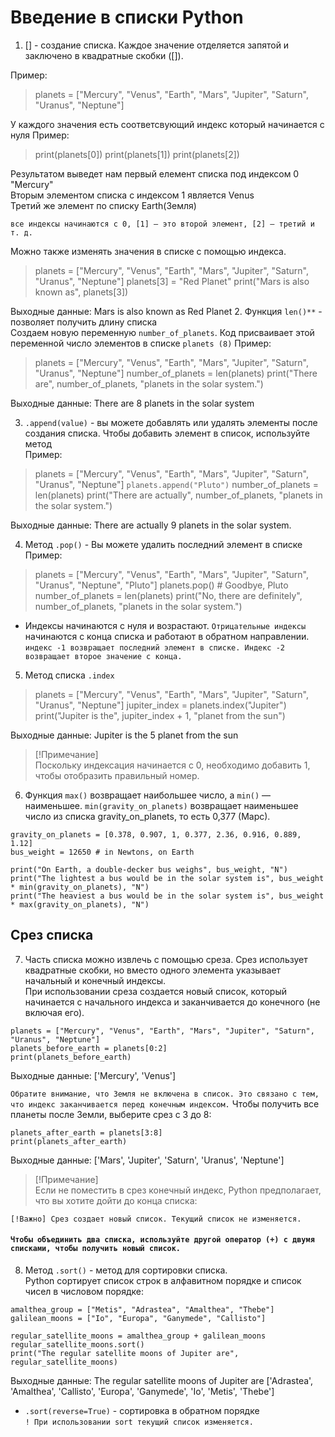 # Введение в списки Python

1. [] - создание списка. Каждое значение отделяется запятой и заключено в квадратные скобки ([]).

Пример:
> planets = ["Mercury", "Venus", "Earth", "Mars", "Jupiter", "Saturn", "Uranus", "Neptune"] 

У каждого значения есть соответсвующий индекс который начинается с нуля 
Пример:

> print(planets[0])
> print(planets[1])
> print(planets[2])

Результатом выведет нам первый елемент списка под индексом 0 "Mercury"   
Вторым элементом списка с индексом 1 является Venus  
Третий же элемент по списку Earth(Земля)

` все индексы начинаются с 0, [1] — это второй элемент, [2] — третий и т. д. `

Можно также изменять значения в списке с помощью индекса.  

>	planets = ["Mercury", "Venus", "Earth", "Mars", "Jupiter", "Saturn", "Uranus", "Neptune"]
	planets[3] = "Red Planet"
	print("Mars is also known as", planets[3])

Выходные данные: Mars is also known as Red Planet
2. Функция `len()**` - позволяет получить длину списка  
Создаем новую переменную `number_of_planets`. Код присваивает этой переменной число элементов в списке `planets (8)`
Пример:
> planets = ["Mercury", "Venus", "Earth", "Mars", "Jupiter", "Saturn", "Uranus", "Neptune"]
	number_of_planets = len(planets)
	print("There are", number_of_planets, "planets in the solar system.")
	
Выходные данные: There are 8 planets in the solar system

3. `.append(value)` - вы можете добавлять или удалять элементы после создания списка. Чтобы добавить элемент в список, используйте метод  
Пример:
> planets = ["Mercury", "Venus", "Earth", "Mars", "Jupiter", "Saturn", "Uranus", "Neptune"]
 `planets.append("Pluto")`
 number_of_planets = len(planets)
 print("There are actually", number_of_planets, "planets in the solar system.")
 
Выходные данные: There are actually 9 planets in the solar system.  

4. Метод `.pop()` - Вы можете удалить последний элемент в списке  
Пример:  
> planets = ["Mercury", "Venus", "Earth", "Mars", "Jupiter", "Saturn", "Uranus", "Neptune", "Pluto"]
  planets.pop()  # Goodbye, Pluto
  number_of_planets = len(planets)
  print("No, there are definitely", number_of_planets, "planets in the solar system.")  
  
+ Индексы начинаются с нуля и возрастают. `Отрицательные индексы` начинаются с конца списка и работают в обратном направлении.
	`индекс -1 возвращает последний элемент в списке. Индекс -2 возвращает второе значение с конца.`
	
5. Метод списка `.index`

> planets = ["Mercury", "Venus", "Earth", "Mars", "Jupiter", "Saturn", "Uranus", "Neptune"]
  jupiter_index = planets.index("Jupiter")
  print("Jupiter is the", jupiter_index + 1, "planet from the sun")  

Выходные данные: Jupiter is the 5 planet from the sun  
>[!Примечание]  
	Поскольку индексация начинается с 0, необходимо добавить 1, чтобы отобразить правильный номер.
	
6. Функция `max()` возвращает наибольшее число, а `min()` — наименьшее. 
`min(gravity_on_planets)` возвращает наименьшее число из списка gravity_on_planets, то есть 0,377 (Марс).  

>
	gravity_on_planets = [0.378, 0.907, 1, 0.377, 2.36, 0.916, 0.889, 1.12]
	bus_weight = 12650 # in Newtons, on Earth

	print("On Earth, a double-decker bus weighs", bus_weight, "N")
	print("The lightest a bus would be in the solar system is", bus_weight * min(gravity_on_planets), "N")
	print("The heaviest a bus would be in the solar system is", bus_weight * max(gravity_on_planets), "N")

## Срез списка

7. Часть списка можно извлечь с помощью среза. Срез использует квадратные скобки, но вместо одного элемента указывает начальный и конечный индексы.  
При использовании среза создается новый список, который начинается с начального индекса и заканчивается до конечного (не включая его).  
>
	planets = ["Mercury", "Venus", "Earth", "Mars", "Jupiter", "Saturn", "Uranus", "Neptune"]
	planets_before_earth = planets[0:2]
	print(planets_before_earth)
Выходные данные: ['Mercury', 'Venus']

`Обратите внимание, что Земля не включена в список. Это связано с тем, что индекс заканчивается перед конечным индексом.`
Чтобы получить все планеты после Земли, выберите срез с 3 до 8:
>
	planets_after_earth = planets[3:8]
	print(planets_after_earth) 
Выходные данные: ['Mars', 'Jupiter', 'Saturn', 'Uranus', 'Neptune']

>[!Примечание]  
Если не поместить в срез конечный индекс, Python предполагает, что вы хотите дойти до конца списка:

`[!Важно] Срез создает новый список. Текущий список не изменяется.`

#### `Чтобы объединить два списка, используйте другой оператор (+) с двумя списками, чтобы получить новый список.`

8. Метод `.sort()` - метод для сортировки списка.  
Python сортирует список строк в алфавитном порядке и список чисел в числовом порядке:
> 
	amalthea_group = ["Metis", "Adrastea", "Amalthea", "Thebe"]
	galilean_moons = ["Io", "Europa", "Ganymede", "Callisto"]
	
	regular_satellite_moons = amalthea_group + galilean_moons
	regular_satellite_moons.sort()
	print("The regular satellite moons of Jupiter are", regular_satellite_moons)
Выходные данные: The regular satellite moons of Jupiter are ['Adrastea', 'Amalthea', 'Callisto', 'Europa', 'Ganymede', 'Io', 'Metis', 'Thebe']  
+ `.sort(reverse=True)` - сортировка в обратном порядке  
`! При использовании sort текущий список изменяется.`